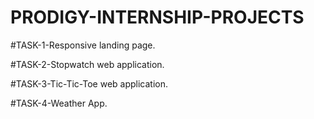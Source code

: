 # PRODIGY-INTERNSHIP-PROJECTS
#TASK-1-Responsive landing page.

#TASK-2-Stopwatch web application.

#TASK-3-Tic-Tic-Toe web application.

#TASK-4-Weather App.
